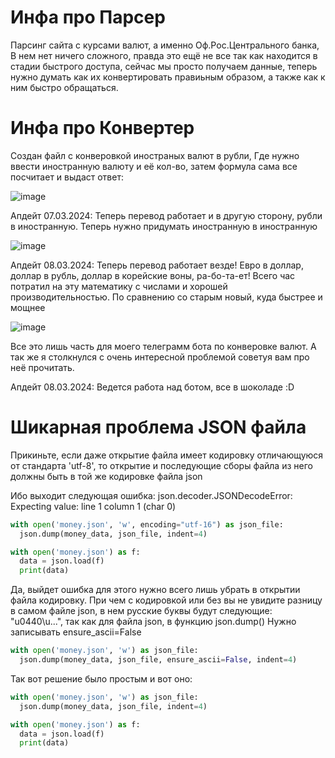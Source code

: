 # Инфа про Парсер

Парсинг сайта с курсами валют, а именно Оф.Рос.Центрального банка, В нем нет ничего сложного, правда это ещё не все так как находится в стадии быстрого доступа, сейчас мы просто получаем данные, теперь нужно думать как их конвертировать правиьным образом, а также как к ним быстро обращаться.

# Инфа про Конвертер

Создан файл с конверовкой иностраных валют в рубли, Где нужно ввести иностранную валюту и её кол-во, затем формула сама все посчитает и выдаст ответ:

![image](https://github.com/InstiSher/Parsers/assets/139463051/b8facfc6-9c6d-4228-9562-e87f5ecc3ac0)

Апдейт 07.03.2024: Теперь перевод работает и в другую сторону, рубли в иностранную. Теперь нужно придумать иностранную в иностранную

![image](https://github.com/InstiSher/Parsers/assets/139463051/818e29a0-79d3-4fa0-9303-109413833732)


Апдейт 08.03.2024: Теперь перевод работает везде! Евро в доллар, доллар в рубль, доллар в корейские воны, ра-бо-та-ет! Всего час потратил на эту математику с числами и хорошей производительностью. По сравнению со старым новый, куда быстрее и мощнее 

![image](https://github.com/InstiSher/Parsers/assets/139463051/022e11c5-1e6c-4d2d-93d3-e78a94227efe)


Все это лишь часть для моего телеграмм бота по конверовке валют. А так же я столкнулся с очень интересной проблемой советуя вам про неё прочитать.

Апдейт 08.03.2024: Ведется работа над ботом, все в шоколаде :D

# Шикарная проблема JSON файла

Прикиньте, если даже открытие файла имеет кодировку отличающуюся от стандарта 'utf-8', то открытие и последующие сборы файла из него должны быть в той же кодировке файла json

Ибо выходит следующая ошибка: json.decoder.JSONDecodeError: Expecting value: line 1 column 1 (char 0)


```python
with open('money.json', 'w', encoding="utf-16") as json_file:
  json.dump(money_data, json_file, indent=4)

with open('money.json') as f:
  data = json.load(f)
  print(data)
```

Да, выйдет ошибка для этого нужно всего лишь убрать в открытии файла кодировку. При чем с кодировкой или без вы не увидите разницу в самом файле json, в нем русские буквы будут следующие: "u0440\u...", так как для файла json, в функцию json.dump() Нужно записывать ensure_ascii=False

```python
with open('money.json', 'w') as json_file:
  json.dump(money_data, json_file, ensure_ascii=False, indent=4)
```

Так вот решение было простым и вот оно:

```python
with open('money.json', 'w') as json_file:
  json.dump(money_data, json_file, indent=4)

with open('money.json') as f:
  data = json.load(f)
  print(data)
```
